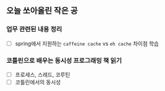 ## 오늘 쏘아올린 작은 공

### 업무 관련된 내용 정리
- [ ] spring에서 지원하는 `caffeine cache` vs `eh cache` 차이점 학습

### 코틀린으로 배우는 동시성 프로그래밍 책 읽기
- [ ] 프로세스, 스레드, 코루틴
- [ ] 코틀린에서의 동시성
